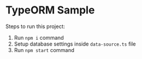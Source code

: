 # TypeORM Sample

Steps to run this project:

1. Run `npm i` command
2. Setup database settings inside `data-source.ts` file
3. Run `npm start` command

